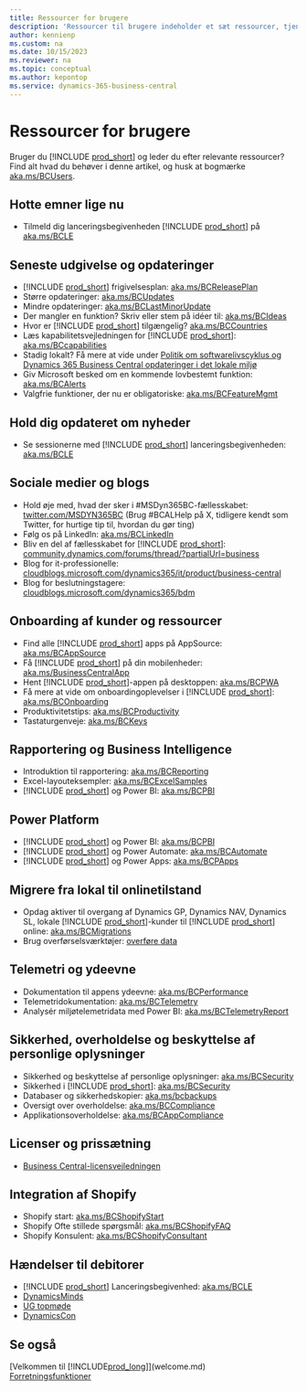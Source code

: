```yaml
---
title: Ressourcer for brugere
description: 'Ressourcer til brugere indeholder et sæt ressourcer, tjenester og værktøjer til brug af Microsoft Dynamics 365 Business Central.'
author: kennienp
ms.custom: na
ms.date: 10/15/2023
ms.reviewer: na
ms.topic: conceptual
ms.author: kepontop
ms.service: dynamics-365-business-central
---
```


# Ressourcer for brugere

Bruger du [!INCLUDE [prod_short](includes/prod_short.md)] og leder du efter relevante ressourcer? Find alt hvad du behøver i denne artikel, og husk at bogmærke [aka.ms/BCUsers](https://aka.ms/BCUsers).

## Hotte emner lige nu

- Tilmeld dig lanceringsbegivenheden [!INCLUDE [prod_short](includes/prod_short.md)] på [aka.ms/BCLE](https://aka.ms/BCLE)

## Seneste udgivelse og opdateringer  

- [!INCLUDE [prod_short](includes/prod_short.md)] frigivelsesplan: [aka.ms/BCReleasePlan](https://aka.ms/BCReleasePlan) 
- Større opdateringer: [aka.ms/BCUpdates](https://aka.ms/BCUpdates)
- Mindre opdateringer: [aka.ms/BCLastMinorUpdate](https://aka.ms/BCLastMinorUpdate) 
- Der mangler en funktion? Skriv eller stem på idéer til: [aka.ms/BCIdeas](https://aka.ms/BCIdeas) 
- Hvor er [!INCLUDE [prod_short](includes/prod_short.md)] tilgængelig? [aka.ms/BCCountries](https://aka.ms/BCCountries)
- Læs kapabilitetsvejledningen for [!INCLUDE [prod_short](includes/prod_short.md)]: [aka.ms/BCcapabilities](https://aka.ms/BCcapabilities)
- Stadig lokalt? Få mere at vide under [Politik om softwarelivscyklus og Dynamics 365 Business Central opdateringer i det lokale miljø](/dynamics365/business-central/dev-itpro/terms/lifecycle-policy-on-premises)
- Giv Microsoft besked om en kommende lovbestemt funktion: [aka.ms/BCAlerts](https://aka.ms/BCAlerts)
- Valgfrie funktioner, der nu er obligatoriske: [aka.ms/BCFeatureMgmt](https://aka.ms/BCFeatureMgmt)

## Hold dig opdateret om nyheder

- Se sessionerne med [!INCLUDE [prod_short](includes/prod_short.md)] lanceringsbegivenheden: [aka.ms/BCLE](https://aka.ms/BCLE) 

## Sociale medier og blogs

- Hold øje med, hvad der sker i #MSDyn365BC-fællesskabet: [twitter.com/MSDYN365BC](https://twitter.com/MSDYN365BC) (Brug #BCALHelp på X, tidligere kendt som Twitter, for hurtige tip til, hvordan du gør ting) 
- Følg os på LinkedIn: [aka.ms/BCLinkedIn](https://aka.ms/BCLinkedIn)
- Bliv en del af fællesskabet for [!INCLUDE [prod_short](includes/prod_short.md)]: [community.dynamics.com/forums/thread/?partialUrl=business](https://community.dynamics.com/forums/thread/?partialUrl=business) 
- Blog for it-professionelle: [cloudblogs.microsoft.com/dynamics365/it/product/business-central](https://cloudblogs.microsoft.com/dynamics365/it/product/business-central/)
- Blog for beslutningstagere: [cloudblogs.microsoft.com/dynamics365/bdm](https://cloudblogs.microsoft.com/dynamics365/bdm)

## Onboarding af kunder og ressourcer 

- Find alle [!INCLUDE [prod_short](includes/prod_short.md)] apps på AppSource: [aka.ms/BCAppSource](https://appsource.microsoft.com/marketplace/apps?page=1&product=dynamics-365-business-central)
- Få [!INCLUDE [prod_short](includes/prod_short.md)] på din mobilenheder: [aka.ms/BusinessCentralApp](https://aka.ms/BusinessCentralApp)
- Hent [!INCLUDE [prod_short](includes/prod_short.md)]-appen på desktoppen: [aka.ms/BCPWA](https://aka.ms/BCPWA)
- Få mere at vide om onboardingoplevelser i [!INCLUDE [prod_short](includes/prod_short.md)]: [aka.ms/BCOnboarding](https://aka.ms/bconboarding)
- Produktivitetstips: [aka.ms/BCProductivity](https://aka.ms/BCProductivity) 
- Tastaturgenveje: [aka.ms/BCKeys](https://aka.ms/BCKeys)

## Rapportering og Business Intelligence

- Introduktion til rapportering: [aka.ms/BCReporting](https://aka.ms/BCReporting)
- Excel-layouteksempler: [aka.ms/BCExcelSamples](https://aka.ms/BCExcelSamples)
- [!INCLUDE [prod_short](includes/prod_short.md)] og Power BI: [aka.ms/BCPBI](https://aka.ms/BCPBI)

## Power Platform

- [!INCLUDE [prod_short](includes/prod_short.md)] og Power BI: [aka.ms/BCPBI](https://aka.ms/BCPBI)
- [!INCLUDE [prod_short](includes/prod_short.md)] og Power Automate: [aka.ms/BCAutomate](https://aka.ms/BCAutomate) 
- [!INCLUDE [prod_short](includes/prod_short.md)] og Power Apps: [aka.ms/BCPApps](https://aka.ms/BCPApps)

## Migrere fra lokal til onlinetilstand

- Opdag aktiver til overgang af Dynamics GP, Dynamics NAV, Dynamics SL, lokale [!INCLUDE [prod_short](includes/prod_short.md)]-kunder til [!INCLUDE [prod_short](includes/prod_short.md)] online: [aka.ms/BCMigrations](https://aka.ms/BCMigrations)  
- Brug overførselsværktøjer: [overføre data](/dynamics365/business-central/dev-itpro/administration/migrate-data) 

## Telemetri og ydeevne

- Dokumentation til appens ydeevne: [aka.ms/BCPerformance](https://aka.ms/BCPerformance)
- Telemetridokumentation: [aka.ms/BCTelemetry](https://aka.ms/BCTelemetry) 
- Analysér miljøtelemetridata med Power BI: [aka.ms/BCTelemetryReport](https://aka.ms/BCTelemetryReport) 

## Sikkerhed, overholdelse og beskyttelse af personlige oplysninger

- Sikkerhed og beskyttelse af personlige oplysninger: [aka.ms/BCSecurity](https://aka.ms/BCSecurity) 
- Sikkerhed i [!INCLUDE [prod_short](includes/prod_short.md)]: [aka.ms/BCSecurity](https://aka.ms/BCSecurity)
- Databaser og sikkerhedskopier: [aka.ms/bcbackups](https://aka.ms/BCBackups)
- Oversigt over overholdelse: [aka.ms/BCCompliance](https://aka.ms/BCCompliance)
- Applikationsoverholdelse: [aka.ms/BCAppCompliance](https://aka.ms/BCAppCompliance)

## Licenser og prissætning

- [Business Central-licensvejledningen](https://go.microsoft.com/fwlink/?LinkId=866544&clcid=0x409)

## Integration af Shopify

- Shopify start: [aka.ms/BCShopifyStart](https://aka.ms/BCShopifyStart)
- Shopify Ofte stillede spørgsmål: [aka.ms/BCShopifyFAQ](https://aka.ms/BCShopifyFAQ)
- Shopify Konsulent: [aka.ms/BCShopifyConsultant](https://aka.ms/BCShopifyConsultant)

## Hændelser til debitorer

- [!INCLUDE [prod_short](includes/prod_short.md)] Lanceringsbegivenhed: [aka.ms/BCLE](https://aka.ms/BCLE)
- [DynamicsMinds](https://www.dynamicsminds.com/)
- [UG topmøde](https://www.summitna.com/)
- [DynamicsCon](https://dynamicscon.com/)

## Se også

[Velkommen til [!INCLUDE[prod_long](includes/prod_long.md)]](welcome.md)  
[Forretningsfunktioner](across-business-functionality.md)  